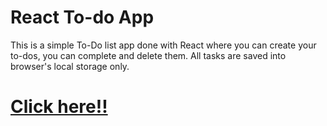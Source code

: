 # React To-do App

This is a simple To-Do list app done with React where you can create your to-dos, you can complete and delete them. All tasks are saved into browser's local storage only.

# [Click here!!](https://alejsoton.github.io/react-todo-app/) 
